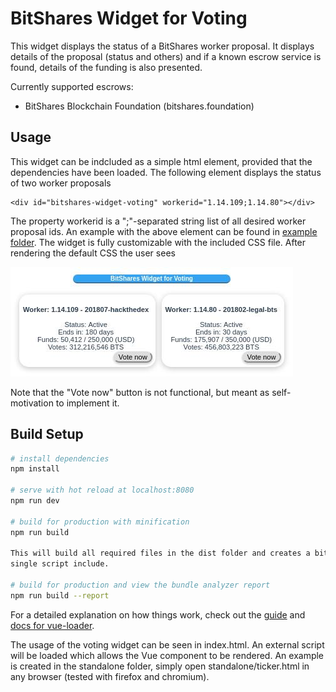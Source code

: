 # BitShares Widget for Voting

This widget displays the status of a BitShares worker proposal. 
It displays details of the proposal (status and others) and if a known escrow service is found, 
details of the funding is also presented.

Currently supported escrows:
 - BitShares Blockchain Foundation (bitshares.foundation)

## Usage

This widget can be indcluded as a simple html element, provided that the dependencies have been loaded. The following element displays the status of two worker proposals
```
<div id="bitshares-widget-voting" workerid="1.14.109;1.14.80"></div>
```
The property workerid is a ";"-separated string list of all desired worker proposal ids. An example with the above element can be found in [example folder](/example/bitshares-voting-widget.html). The widget is fully customizable with the included CSS file. After rendering the default CSS the user sees

![Example](/example/standalone/bitshares-widget-voting.jpeg?raw=true "BitShares Widget for Voting")

Note that the "Vote now" button is not functional, but meant as self-motivation to implement it.

## Build Setup

``` bash
# install dependencies
npm install

# serve with hot reload at localhost:8080
npm run dev

# build for production with minification
npm run build

This will build all required files in the dist folder and creates a bitshares-widget-voting-bundle.js that can be used for
single script include.

# build for production and view the bundle analyzer report
npm run build --report
```

For a detailed explanation on how things work, check out the [guide](http://vuejs-templates.github.io/webpack/) and [docs for vue-loader](http://vuejs.github.io/vue-loader).

The usage of the voting widget can be seen in index.html. An external script will be loaded which allows the Vue component to be rendered.
An example is created in the standalone folder, simply open standalone/ticker.html in any browser (tested with firefox and chromium).


